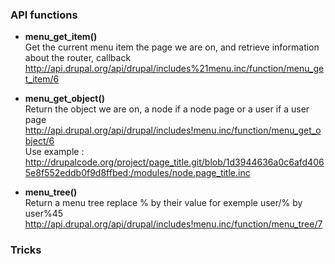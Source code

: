 ### API functions

* **menu_get_item()**    
Get the current menu item the page we are on, and retrieve information about the router, callback    
http://api.drupal.org/api/drupal/includes%21menu.inc/function/menu_get_item/6

* **menu_get_object()**   
Return the object we are on, a node if a node page or a user if a user page   
http://api.drupal.org/api/drupal/includes!menu.inc/function/menu_get_object/6   
Use example : http://drupalcode.org/project/page_title.git/blob/1d3944636a0c6afd4065e8f552eddb0f9d8ffbed:/modules/node.page_title.inc

* **menu_tree()**   
Return a menu tree replace % by their value for exemple user/% by user%45
http://api.drupal.org/api/drupal/includes!menu.inc/function/menu_tree/7   


### Tricks
